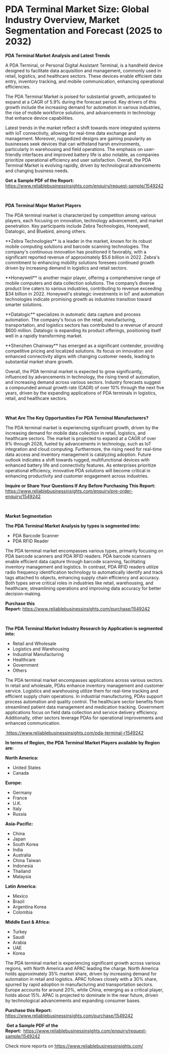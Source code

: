 <p><h1>PDA Terminal Market Size: Global Industry Overview, Market Segmentation and Forecast (2025 to 2032)</h1></p><p><strong>PDA Terminal Market Analysis and Latest Trends</strong></p>
<p><p>A PDA Terminal, or Personal Digital Assistant Terminal, is a handheld device designed to facilitate data acquisition and management, commonly used in retail, logistics, and healthcare sectors. These devices enable efficient data entry, inventory tracking, and mobile communication, enhancing operational efficiencies. </p><p>The PDA Terminal Market is poised for substantial growth, anticipated to expand at a CAGR of 5.9% during the forecast period. Key drivers of this growth include the increasing demand for automation in various industries, the rise of mobile workforce solutions, and advancements in technology that enhance device capabilities. </p><p>Latest trends in the market reflect a shift towards more integrated systems with IoT connectivity, allowing for real-time data exchange and management. Moreover, ruggedized designs are gaining popularity as businesses seek devices that can withstand harsh environments, particularly in warehousing and field operations. The emphasis on user-friendly interfaces and improved battery life is also notable, as companies prioritize operational efficiency and user satisfaction. Overall, the PDA Terminal Market is evolving rapidly, driven by technological advancements and changing business needs.</p></p>
<p><strong>Get a Sample PDF of the Report:&nbsp;</strong> <a href="https://www.reliablebusinessinsights.com/enquiry/request-sample/1549242?utm_campaign=2574&utm_medium=2&utm_source=Github&utm_content=ia&utm_term=20022025&utm_id=pda-terminal">https://www.reliablebusinessinsights.com/enquiry/request-sample/1549242</a></p>
<p>&nbsp;</p>
<p><strong>PDA Terminal Major Market Players</strong></p>
<p><p>The PDA terminal market is characterized by competition among various players, each focusing on innovation, technology advancement, and market penetration. Key participants include Zebra Technologies, Honeywell, Datalogic, and Bluebird, among others.</p><p>**Zebra Technologies** is a leader in the market, known for its robust mobile computing solutions and barcode scanning technologies. The company's continuous innovation has positioned it favorably, with a significant reported revenue of approximately $5.6 billion in 2022. Zebra's commitment to enhancing mobility solutions foresees continued growth driven by increasing demand in logistics and retail sectors.</p><p>**Honeywell** is another major player, offering a comprehensive range of mobile computers and data collection solutions. The company’s diverse product line caters to various industries, contributing to revenue exceeding $34 billion in 2022. Honeywell's strategic investments in IoT and automation technologies indicate promising growth as industries transition toward smarter solutions.</p><p>**Datalogic** specializes in automatic data capture and process automation. The company's focus on the retail, manufacturing, transportation, and logistics sectors has contributed to a revenue of around $600 million. Datalogic is expanding its product offerings, positioning itself well in a rapidly transforming market.</p><p>**Shenzhen Chainway** has emerged as a significant contender, providing competitive pricing and localized solutions. Its focus on innovation and enhanced connectivity aligns with changing customer needs, leading to substantial market share growth.</p><p>Overall, the PDA terminal market is expected to grow significantly, influenced by advancements in technology, the rising trend of automation, and increasing demand across various sectors. Industry forecasts suggest a compounded annual growth rate (CAGR) of over 10% through the next five years, driven by the expanding applications of PDA terminals in logistics, retail, and healthcare sectors.</p></p>
<p>&nbsp;</p>
<p><strong>What Are The Key Opportunities For PDA Terminal Manufacturers?</strong></p>
<p><p>The PDA terminal market is experiencing significant growth, driven by the increasing demand for mobile data collection in retail, logistics, and healthcare sectors. The market is projected to expand at a CAGR of over 8% through 2028, fueled by advancements in technology, such as IoT integration and cloud computing. Furthermore, the rising need for real-time data access and inventory management is catalyzing adoption. Future outlook indicates a shift towards rugged, multifunctional devices with enhanced battery life and connectivity features. As enterprises prioritize operational efficiency, innovative PDA solutions will become critical in enhancing productivity and customer engagement across industries.</p></p>
<p><strong>Inquire or Share Your Questions If Any Before Purchasing This Report:</strong> <a href="https://www.reliablebusinessinsights.com/enquiry/pre-order-enquiry/1549242?utm_campaign=2574&utm_medium=2&utm_source=Github&utm_content=ia&utm_term=20022025&utm_id=pda-terminal">https://www.reliablebusinessinsights.com/enquiry/pre-order-enquiry/1549242</a></p>
<p>&nbsp;</p>
<p><strong>Market Segmentation</strong></p>
<p><strong>The PDA Terminal Market Analysis by types is segmented into:</strong></p>
<p><ul><li>PDA Barcode Scanner</li><li>PDA RFID Reader</li></ul></p>
<p><p>The PDA terminal market encompasses various types, primarily focusing on PDA barcode scanners and PDA RFID readers. PDA barcode scanners enable efficient data capture through barcode scanning, facilitating inventory management and logistics. In contrast, PDA RFID readers utilize radio frequency identification technology to automatically identify and track tags attached to objects, enhancing supply chain efficiency and accuracy. Both types serve critical roles in industries like retail, warehousing, and healthcare, streamlining operations and improving data accuracy for better decision-making.</p></p>
<p><strong>Purchase this Report:&nbsp;</strong><a href="https://www.reliablebusinessinsights.com/purchase/1549242?utm_campaign=2574&utm_medium=2&utm_source=Github&utm_content=ia&utm_term=20022025&utm_id=pda-terminal">https://www.reliablebusinessinsights.com/purchase/1549242</a></p>
<p>&nbsp;</p>
<p><strong>The PDA Terminal Market Industry Research by Application is segmented into:</strong></p>
<p><ul><li>Retail and Wholesale</li><li>Logistics and Warehousing</li><li>Industrial Manufacturing</li><li>Healthcare</li><li>Government</li><li>Others</li></ul></p>
<p><p>The PDA terminal market encompasses applications across various sectors. In retail and wholesale, PDAs enhance inventory management and customer service. Logistics and warehousing utilize them for real-time tracking and efficient supply chain operations. In industrial manufacturing, PDAs support process automation and quality control. The healthcare sector benefits from streamlined patient data management and medication tracking. Government applications focus on field data collection and service delivery efficiency. Additionally, other sectors leverage PDAs for operational improvements and enhanced communication.</p></p>
<p><a href="https://www.reliablebusinessinsights.com/pda-terminal-r1549242?utm_campaign=2574&utm_medium=2&utm_source=Github&utm_content=ia&utm_term=20022025&utm_id=pda-terminal">&nbsp;https://www.reliablebusinessinsights.com/pda-terminal-r1549242</a></p>
<p><strong>In terms of Region, the PDA Terminal Market Players available by Region are:</strong></p>
<p>
    <p> <strong> North America: </strong>
        <ul>
            <li>United States</li>
            <li>Canada</li>
        </ul>
        </p> 
    <p> <strong> Europe: </strong>
        <ul>
            <li>Germany</li>
            <li>France</li>
            <li>U.K.</li>
            <li>Italy</li>
            <li>Russia</li>
        </ul>
        </p> 
    <p> <strong> Asia-Pacific: </strong>
        <ul>
            <li>China</li>
            <li>Japan</li>
            <li>South Korea</li>
            <li>India</li>
            <li>Australia</li>
            <li>China Taiwan</li>
            <li>Indonesia</li>
            <li>Thailand</li>
            <li>Malaysia</li>
        </ul>
        </p> 
    <p> <strong> Latin America: </strong>
        <ul>
            <li>Mexico</li>
            <li>Brazil</li>
            <li>Argentina Korea</li>
            <li>Colombia</li>
        </ul>
        </p> 
    <p> <strong> Middle East & Africa: </strong>
        <ul>
            <li>Turkey</li>
            <li>Saudi</li>
            <li>Arabia</li>
            <li>UAE</li>
            <li>Korea</li>
        </ul>
    </p>
    </p>
<p><p>The PDA terminal market is experiencing significant growth across various regions, with North America and APAC leading the charge. North America holds approximately 35% market share, driven by increasing demand for automation in retail and logistics. APAC follows closely with a 30% share, spurred by rapid adoption in manufacturing and transportation sectors. Europe accounts for around 20%, while China, emerging as a critical player, holds about 15%. APAC is projected to dominate in the near future, driven by technological advancements and expanding consumer bases.</p></p>
<p><strong>Purchase this Report: </strong><a href="https://www.reliablebusinessinsights.com/purchase/1549242?utm_campaign=2574&utm_medium=2&utm_source=Github&utm_content=ia&utm_term=20022025&utm_id=pda-terminal">https://www.reliablebusinessinsights.com/purchase/1549242</a></p>
<p>&nbsp;<strong>Get a Sample PDF of the Report:&nbsp;&nbsp;</strong><a href="https://www.reliablebusinessinsights.com/enquiry/request-sample/1549242?utm_campaign=2574&utm_medium=2&utm_source=Github&utm_content=ia&utm_term=20022025&utm_id=pda-terminal">https://www.reliablebusinessinsights.com/enquiry/request-sample/1549242</a></p>
<p><strong></strong></p>
<p>Check more reports on <a href="https://www.reliablebusinessinsights.com/?utm_campaign=2574&utm_medium=2&utm_source=Github&utm_content=ia&utm_term=20022025&utm_id=pda-terminal">https://www.reliablebusinessinsights.com/</a></p>